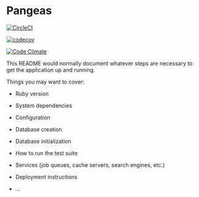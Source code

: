 # Pangeas

[![CircleCI](https://circleci.com/gh/felipefreitag/pangeas.svg?style=svg)](https://circleci.com/gh/felipefreitag/pangeas)

[![codecov](https://codecov.io/gh/felipefreitag/pangeas/branch/master/graph/badge.svg)](https://codecov.io/gh/felipefreitag/pangeas)

[![Code Climate](https://codeclimate.com/github/felipefreitag/pangeas/badges/gpa.svg)](https://codeclimate.com/github/felipefreitag/pangeas)

This README would normally document whatever steps are necessary to get the
application up and running.

Things you may want to cover:

* Ruby version

* System dependencies

* Configuration

* Database creation

* Database initialization

* How to run the test suite

* Services (job queues, cache servers, search engines, etc.)

* Deployment instructions

* ...
